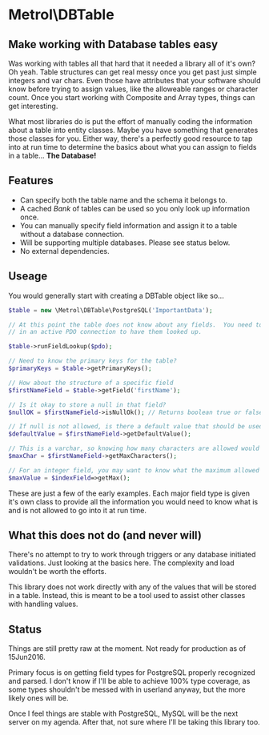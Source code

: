 # Metrol\DBTable
## Make working with Database tables easy

Was working with tables all that hard that it needed a library all of it's own?  Oh yeah.  Table structures can get real messy once you get past just simple integers and var chars.  Even those have attributes that your software should know before trying to assign values, like the alloweable ranges or character count.  Once you start working with Composite and Array types, things can get interesting.

What most libraries do is put the effort of manually coding the information about a table into entity classes.  Maybe you have something that generates those classes for you.  Either way, there's a perfectly good resource to tap into at run time to determine the basics about what you can assign to fields in a table... **The Database!**

## Features
- Can specify both the table name and the schema it belongs to.
- A cached *Bank* of tables can be used so you only look up information once.
- You can manually specify field information and assign it to a table without a database connection.
- Will be supporting multiple databases.  Please see status below.
- No external dependencies.

## Useage
You would generally start with creating a DBTable object like so...

```php
$table = new \Metrol\DBTable\PostgreSQL('ImportantData');

// At this point the table does not know about any fields.  You need to pass
// in an active PDO connection to have them looked up.

$table->runFieldLookup($pdo);

// Need to know the primary keys for the table?
$primaryKeys = $table->getPrimaryKeys();

// How about the structure of a specific field
$firstNameField = $table->getField('firstName');

// Is it okay to store a null in that field?
$nullOK = $firstNameField->isNullOk(); // Returns boolean true or false

// If null is not allowed, is there a default value that should be used?
$defaultValue = $firstNameField->getDefaultValue();

// This is a varchar, so knowing how many characters are allowed would be nice
$maxChar = $firstNameField->getMaxCharacters();

// For an integer field, you may want to know what the maximum allowed value is
$maxValue = $indexField=>getMax(); 
```

These are just a few of the early examples.  Each major field type is given it's own class to provide all the information you would need to know what is and is not allowed to go into it at run time.

## What this does not do (and never will)
There's no attempt to try to work through triggers or any database initiated validations.  Just looking at the basics here.  The complexity and load wouldn't be worth the efforts.

This library does not work directly with any of the values that will be stored in a table.  Instead, this is meant to be a tool used to assist other classes with handling values.

## Status
Things are still pretty raw at the moment.  Not ready for production as of 15Jun2016.

Primary focus is on getting field types for PostgreSQL properly recognized and parsed.  I don't know if I'll be able to achieve 100% type coverage, as some types shouldn't be messed with in userland anyway, but the more likely ones will be.
  
Once I feel things are stable with PostgreSQL, MySQL will be the next server on my agenda.  After that, not sure where I'll be taking this library too.

